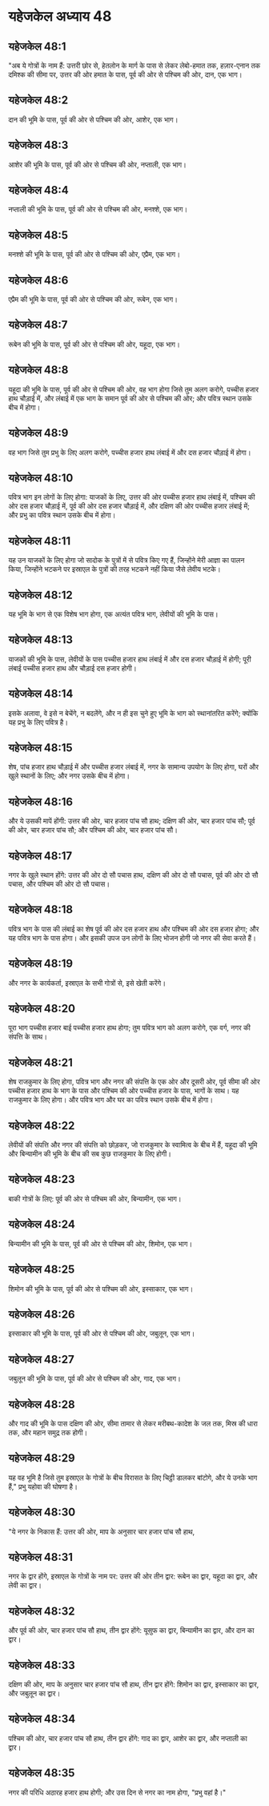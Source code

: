 # यहेजकेल अध्याय 48

## यहेजकेल 48:1

"अब ये गोत्रों के नाम हैं: उत्तरी छोर से, हेतलोन के मार्ग के पास से लेकर लेबो-हमात तक, हज़ार-एनान तक दमिश्क की सीमा पर, उत्तर की ओर हमात के पास, पूर्व की ओर से पश्चिम की ओर, दान, एक भाग।

## यहेजकेल 48:2

दान की भूमि के पास, पूर्व की ओर से पश्चिम की ओर, आशेर, एक भाग।

## यहेजकेल 48:3

आशेर की भूमि के पास, पूर्व की ओर से पश्चिम की ओर, नप्ताली, एक भाग।

## यहेजकेल 48:4

नप्ताली की भूमि के पास, पूर्व की ओर से पश्चिम की ओर, मनश्शे, एक भाग।

## यहेजकेल 48:5

मनश्शे की भूमि के पास, पूर्व की ओर से पश्चिम की ओर, एप्रैम, एक भाग।

## यहेजकेल 48:6

एप्रैम की भूमि के पास, पूर्व की ओर से पश्चिम की ओर, रूबेन, एक भाग।

## यहेजकेल 48:7

रूबेन की भूमि के पास, पूर्व की ओर से पश्चिम की ओर, यहूदा, एक भाग।

## यहेजकेल 48:8

यहूदा की भूमि के पास, पूर्व की ओर से पश्चिम की ओर, वह भाग होगा जिसे तुम अलग करोगे, पच्चीस हजार हाथ चौड़ाई में, और लंबाई में एक भाग के समान पूर्व की ओर से पश्चिम की ओर; और पवित्र स्थान उसके बीच में होगा।

## यहेजकेल 48:9

वह भाग जिसे तुम प्रभु के लिए अलग करोगे, पच्चीस हजार हाथ लंबाई में और दस हजार चौड़ाई में होगा।

## यहेजकेल 48:10

पवित्र भाग इन लोगों के लिए होगा: याजकों के लिए, उत्तर की ओर पच्चीस हजार हाथ लंबाई में, पश्चिम की ओर दस हजार चौड़ाई में, पूर्व की ओर दस हजार चौड़ाई में, और दक्षिण की ओर पच्चीस हजार लंबाई में; और प्रभु का पवित्र स्थान उसके बीच में होगा।

## यहेजकेल 48:11

यह उन याजकों के लिए होगा जो सादोक के पुत्रों में से पवित्र किए गए हैं, जिन्होंने मेरी आज्ञा का पालन किया, जिन्होंने भटकने पर इस्राएल के पुत्रों की तरह भटकने नहीं किया जैसे लेवीय भटके।

## यहेजकेल 48:12

यह भूमि के भाग से एक विशेष भाग होगा, एक अत्यंत पवित्र भाग, लेवीयों की भूमि के पास।

## यहेजकेल 48:13

याजकों की भूमि के पास, लेवीयों के पास पच्चीस हजार हाथ लंबाई में और दस हजार चौड़ाई में होगी; पूरी लंबाई पच्चीस हजार हाथ और चौड़ाई दस हजार होगी।

## यहेजकेल 48:14

इसके अलावा, वे इसे न बेचेंगे, न बदलेंगे, और न ही इस चुने हुए भूमि के भाग को स्थानांतरित करेंगे; क्योंकि यह प्रभु के लिए पवित्र है।

## यहेजकेल 48:15

शेष, पांच हजार हाथ चौड़ाई में और पच्चीस हजार लंबाई में, नगर के सामान्य उपयोग के लिए होगा, घरों और खुले स्थानों के लिए; और नगर उसके बीच में होगा।

## यहेजकेल 48:16

और ये उसकी मापें होंगी: उत्तर की ओर, चार हजार पांच सौ हाथ; दक्षिण की ओर, चार हजार पांच सौ; पूर्व की ओर, चार हजार पांच सौ; और पश्चिम की ओर, चार हजार पांच सौ।

## यहेजकेल 48:17

नगर के खुले स्थान होंगे: उत्तर की ओर दो सौ पचास हाथ, दक्षिण की ओर दो सौ पचास, पूर्व की ओर दो सौ पचास, और पश्चिम की ओर दो सौ पचास।

## यहेजकेल 48:18

पवित्र भाग के पास की लंबाई का शेष पूर्व की ओर दस हजार हाथ और पश्चिम की ओर दस हजार होगा; और यह पवित्र भाग के पास होगा। और इसकी उपज उन लोगों के लिए भोजन होगी जो नगर की सेवा करते हैं।

## यहेजकेल 48:19

और नगर के कार्यकर्ता, इस्राएल के सभी गोत्रों से, इसे खेती करेंगे।

## यहेजकेल 48:20

पूरा भाग पच्चीस हजार बाई पच्चीस हजार हाथ होगा; तुम पवित्र भाग को अलग करोगे, एक वर्ग, नगर की संपत्ति के साथ।

## यहेजकेल 48:21

शेष राजकुमार के लिए होगा, पवित्र भाग और नगर की संपत्ति के एक ओर और दूसरी ओर, पूर्व सीमा की ओर पच्चीस हजार हाथ के भाग के पास और पश्चिम की ओर पच्चीस हजार के पास, भागों के साथ। यह राजकुमार के लिए होगा। और पवित्र भाग और घर का पवित्र स्थान उसके बीच में होगा।

## यहेजकेल 48:22

लेवीयों की संपत्ति और नगर की संपत्ति को छोड़कर, जो राजकुमार के स्वामित्व के बीच में हैं, यहूदा की भूमि और बिन्यामीन की भूमि के बीच की सब कुछ राजकुमार के लिए होगी।

## यहेजकेल 48:23

बाकी गोत्रों के लिए: पूर्व की ओर से पश्चिम की ओर, बिन्यामीन, एक भाग।

## यहेजकेल 48:24

बिन्यामीन की भूमि के पास, पूर्व की ओर से पश्चिम की ओर, शिमोन, एक भाग।

## यहेजकेल 48:25

शिमोन की भूमि के पास, पूर्व की ओर से पश्चिम की ओर, इस्साकार, एक भाग।

## यहेजकेल 48:26

इस्साकार की भूमि के पास, पूर्व की ओर से पश्चिम की ओर, जबुलून, एक भाग।

## यहेजकेल 48:27

जबुलून की भूमि के पास, पूर्व की ओर से पश्चिम की ओर, गाद, एक भाग।

## यहेजकेल 48:28

और गाद की भूमि के पास दक्षिण की ओर, सीमा तामार से लेकर मरीबथ-कादेश के जल तक, मिस्र की धारा तक, और महान समुद्र तक होगी।

## यहेजकेल 48:29

यह वह भूमि है जिसे तुम इस्राएल के गोत्रों के बीच विरासत के लिए चिट्ठी डालकर बांटोगे, और ये उनके भाग हैं," प्रभु यहोवा की घोषणा है।

## यहेजकेल 48:30

"ये नगर के निकास हैं: उत्तर की ओर, माप के अनुसार चार हजार पांच सौ हाथ,

## यहेजकेल 48:31

नगर के द्वार होंगे, इस्राएल के गोत्रों के नाम पर: उत्तर की ओर तीन द्वार: रूबेन का द्वार, यहूदा का द्वार, और लेवी का द्वार।

## यहेजकेल 48:32

और पूर्व की ओर, चार हजार पांच सौ हाथ, तीन द्वार होंगे: यूसुफ का द्वार, बिन्यामीन का द्वार, और दान का द्वार।

## यहेजकेल 48:33

दक्षिण की ओर, माप के अनुसार चार हजार पांच सौ हाथ, तीन द्वार होंगे: शिमोन का द्वार, इस्साकार का द्वार, और जबुलून का द्वार।

## यहेजकेल 48:34

पश्चिम की ओर, चार हजार पांच सौ हाथ, तीन द्वार होंगे: गाद का द्वार, आशेर का द्वार, और नप्ताली का द्वार।

## यहेजकेल 48:35

नगर की परिधि अठारह हजार हाथ होगी; और उस दिन से नगर का नाम होगा, "प्रभु वहां है।"
